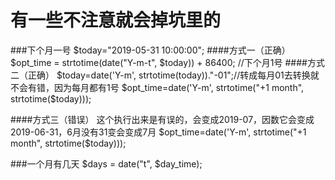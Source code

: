 # 有一些不注意就会掉坑里的

###下个月一号
    $today="2019-05-31 10:00:00";
####方式一（正确）
    $opt_time = strtotime(date("Y-m-t", $today)) + 86400; //下个月1号
####方式二（正确）
    $today=date('Y-m', strtotime(today))."-01";//转成每月01去转换就不会有错，因为每月都有1号
    $opt_time=date('Y-m', strtotime("+1 month", strtotime($today))); 

####方式三（错误）
    这个执行出来是有误的，会变成2019-07，因数它会变成 2019-06-31，6月没有31变会变成7月
    $opt_time=date('Y-m', strtotime("+1 month", strtotime($today))); 

###一个月有几天
$days = date("t", $day_time); 
 
 
 
